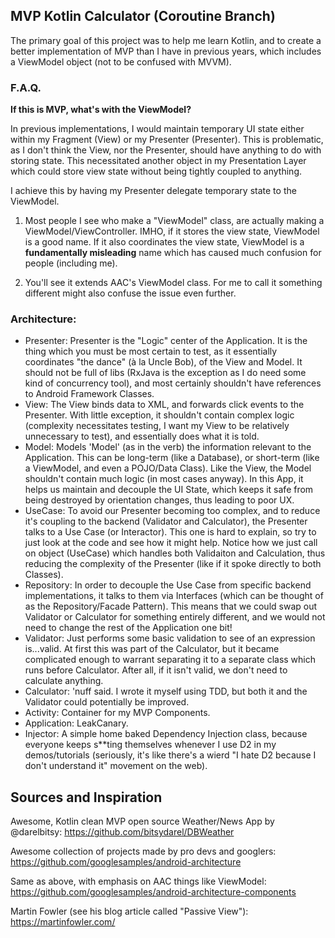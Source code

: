 ## MVP Kotlin Calculator (Coroutine Branch)

The primary goal of this project was to help me learn Kotlin, and to create a better implementation
of MVP than I have in previous years, which includes a ViewModel object (not to be confused with MVVM). 

### F.A.Q.
**If this is MVP, what's with the ViewModel?**

In previous implementations, I would maintain temporary UI state either within my Fragment (View) or my Presenter (Presenter). This is problematic, as I don't think the View, nor the Presenter, should have anything to do with storing state. This necessitated another object in my Presentation Layer which could store view state without being tightly coupled to anything.

I achieve this by having my Presenter delegate temporary state to the ViewModel.

1. Most people I see who make a "ViewModel" class, are actually making a ViewModel/ViewController. IMHO, if it stores the view state, ViewModel is a good name. If it also coordinates the view state, ViewModel is a **fundamentally misleading** name which has caused much confusion for people (including me). 

2. You'll see it extends AAC's ViewModel class. For me to call it something different might also confuse the issue even further.

### Architecture:
- Presenter: Presenter is the "Logic" center of the Application. It is the thing which you must be most certain to test, as it essentially coordinates "the dance" (à la Uncle Bob), of the View and Model. It should not be full of libs (RxJava is the exception as I do need some kind of concurrency tool), and most certainly shouldn't have references to Android Framework Classes.
- View: The View binds data to XML, and forwards click events to the Presenter. With little exception, it shouldn't contain complex logic (complexity necessitates testing, I want my View to be relatively unnecessary to test), and essentially does what it is told.  
- Model: Models 'Model' (as in the verb) the information relevant to the Application. This can be long-term (like a Database), or short-term (like a ViewModel, and even a POJO/Data Class). Like the View, the Model shouldn't contain much logic (in most cases anyway). In this App, it helps us maintain and decouple the UI State, which keeps it safe from being destroyed by orientation changes, thus leading to poor UX.
- UseCase: To avoid our Presenter becoming too complex, and to reduce it's coupling to the backend (Validator and Calculator), the Presenter talks to a Use Case (or Interactor). This one is hard to explain, so try to just look at the code and see how it might help. Notice how we just call on object (UseCase) which handles both Validaiton and Calculation, thus reducing the complexity of the Presenter (like if it spoke directly to both Classes).
- Repository: In order to decouple the Use Case from specific backend implementations, it talks to them via Interfaces (which can be thought of as the Repository/Facade Pattern). This means that we could swap out Validator or Calculator for something entirely different, and we would not need to change the rest of the Application one bit!
- Validator: Just performs some basic validation to see of an expression is...valid. At first this was part of the Calculator, but it became complicated enough to warrant separating it to a separate class which runs before Calculator. After all, if it isn't valid, we don't need to calculate anything.
- Calculator: 'nuff said. I wrote it myself using TDD, but both it and the Validator could potentially be improved. 
- Activity: Container for my MVP Components.
- Application: LeakCanary.
- Injector: A simple home baked Dependency Injection class, because everyone keeps s**ting themselves whenever I use D2 in my demos/tutorials (seriously, it's like there's a wierd "I hate D2 because I don't understand it" movement on the web).

## Sources and Inspiration
Awesome, Kotlin clean MVP open source Weather/News App by @darelbitsy:
https://github.com/bitsydarel/DBWeather

Awesome collection of projects made by pro devs and googlers:
https://github.com/googlesamples/android-architecture

Same as above, with emphasis on AAC things like ViewModel:
https://github.com/googlesamples/android-architecture-components

Martin Fowler (see his blog article called "Passive View"):
https://martinfowler.com/

